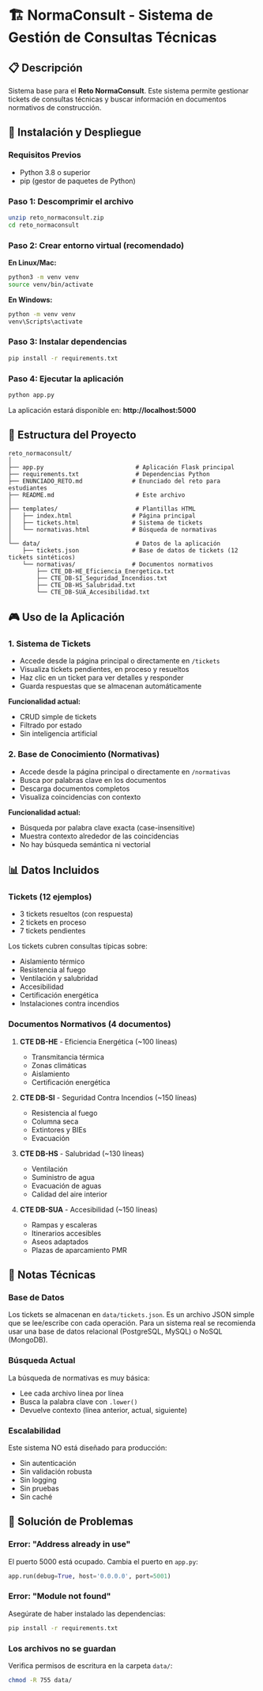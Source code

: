 # 🏗️ NormaConsult - Sistema de Gestión de Consultas Técnicas

## 📋 Descripción

Sistema base para el **Reto NormaConsult**. Este sistema permite gestionar tickets de consultas técnicas y buscar información en documentos normativos de construcción.

## 🚀 Instalación y Despliegue

### Requisitos Previos

- Python 3.8 o superior
- pip (gestor de paquetes de Python)

### Paso 1: Descomprimir el archivo

```bash
unzip reto_normaconsult.zip
cd reto_normaconsult
```

### Paso 2: Crear entorno virtual (recomendado)

**En Linux/Mac:**
```bash
python3 -m venv venv
source venv/bin/activate
```

**En Windows:**
```bash
python -m venv venv
venv\Scripts\activate
```

### Paso 3: Instalar dependencias

```bash
pip install -r requirements.txt
```

### Paso 4: Ejecutar la aplicación

```bash
python app.py
```

La aplicación estará disponible en: **http://localhost:5000**

## 📂 Estructura del Proyecto

```
reto_normaconsult/
│
├── app.py                          # Aplicación Flask principal
├── requirements.txt                # Dependencias Python
├── ENUNCIADO_RETO.md              # Enunciado del reto para estudiantes
├── README.md                       # Este archivo
│
├── templates/                      # Plantillas HTML
│   ├── index.html                 # Página principal
│   ├── tickets.html               # Sistema de tickets
│   └── normativas.html            # Búsqueda de normativas
│
└── data/                           # Datos de la aplicación
    ├── tickets.json               # Base de datos de tickets (12 tickets sintéticos)
    └── normativas/                # Documentos normativos
        ├── CTE_DB-HE_Eficiencia_Energetica.txt
        ├── CTE_DB-SI_Seguridad_Incendios.txt
        ├── CTE_DB-HS_Salubridad.txt
        └── CTE_DB-SUA_Accesibilidad.txt
```

## 🎮 Uso de la Aplicación

### 1. Sistema de Tickets

- Accede desde la página principal o directamente en `/tickets`
- Visualiza tickets pendientes, en proceso y resueltos
- Haz clic en un ticket para ver detalles y responder
- Guarda respuestas que se almacenan automáticamente

**Funcionalidad actual:**
- CRUD simple de tickets
- Filtrado por estado
- Sin inteligencia artificial

### 2. Base de Conocimiento (Normativas)

- Accede desde la página principal o directamente en `/normativas`
- Busca por palabras clave en los documentos
- Descarga documentos completos
- Visualiza coincidencias con contexto

**Funcionalidad actual:**
- Búsqueda por palabra clave exacta (case-insensitive)
- Muestra contexto alrededor de las coincidencias
- No hay búsqueda semántica ni vectorial

## 📊 Datos Incluidos

### Tickets (12 ejemplos)

- 3 tickets resueltos (con respuesta)
- 2 tickets en proceso
- 7 tickets pendientes

Los tickets cubren consultas típicas sobre:
- Aislamiento térmico
- Resistencia al fuego
- Ventilación y salubridad
- Accesibilidad
- Certificación energética
- Instalaciones contra incendios

### Documentos Normativos (4 documentos)

1. **CTE DB-HE** - Eficiencia Energética (~100 líneas)
   - Transmitancia térmica
   - Zonas climáticas
   - Aislamiento
   - Certificación energética

2. **CTE DB-SI** - Seguridad Contra Incendios (~150 líneas)
   - Resistencia al fuego
   - Columna seca
   - Extintores y BIEs
   - Evacuación

3. **CTE DB-HS** - Salubridad (~130 líneas)
   - Ventilación
   - Suministro de agua
   - Evacuación de aguas
   - Calidad del aire interior

4. **CTE DB-SUA** - Accesibilidad (~150 líneas)
   - Rampas y escaleras
   - Itinerarios accesibles
   - Aseos adaptados
   - Plazas de aparcamiento PMR

## 📝 Notas Técnicas

### Base de Datos

Los tickets se almacenan en `data/tickets.json`. Es un archivo JSON simple que se lee/escribe con cada operación. Para un sistema real se recomienda usar una base de datos relacional (PostgreSQL, MySQL) o NoSQL (MongoDB).

### Búsqueda Actual

La búsqueda de normativas es muy básica:
- Lee cada archivo línea por línea
- Busca la palabra clave con `.lower()`
- Devuelve contexto (línea anterior, actual, siguiente)

### Escalabilidad

Este sistema NO está diseñado para producción:
- Sin autenticación
- Sin validación robusta
- Sin logging
- Sin pruebas
- Sin caché

## 🐛 Solución de Problemas

### Error: "Address already in use"

El puerto 5000 está ocupado. Cambia el puerto en `app.py`:
```python
app.run(debug=True, host='0.0.0.0', port=5001)
```

### Error: "Module not found"

Asegúrate de haber instalado las dependencias:
```bash
pip install -r requirements.txt
```

### Los archivos no se guardan

Verifica permisos de escritura en la carpeta `data/`:
```bash
chmod -R 755 data/
```